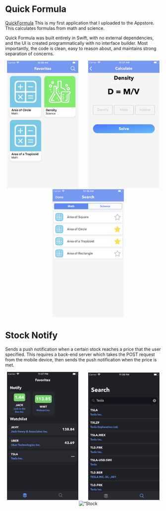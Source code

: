 # Quick Formula
[QuickFormula](https://github.com/PJ-1997/Formula) This is my first application that I uploaded to the Appstore. This calculates formulas from math and science.

Quick Formula was built entirely in Swift, with no external dependencies, and the UI is created programmatically with no interface builder. Most importantly, the code is clean, easy to reason about, and maintains strong separation of concerns.

<p align="center">
<img src="Images/QuickFormula/Favorites.jpg" width="230"  title="Quick Formula">&nbsp;&nbsp;&nbsp;&nbsp;&nbsp;&nbsp;&nbsp;&nbsp;<img src="Images/QuickFormula/Calculate.jpg" width="230" title=“Quick Formula”>&nbsp;&nbsp;&nbsp;&nbsp;&nbsp;&nbsp;&nbsp;&nbsp<img src="Images/QuickFormula/Search.jpg" width="230"  title="Quick Formula">
</p>

# Stock Notify
Sends a push notification when a certain stock reaches a price that the user specified. This requires a back-end server which takes the POST request from the mobile device, then sends the push notification when the price is met.


<p align="center">
<img src="Images/StockNotify/Favorites.jpg" width="230"  title=“Stock Notify”>&nbsp;&nbsp;&nbsp;&nbsp;&nbsp;&nbsp;&nbsp;&nbsp;<img src="Images/StockNotify/Search.jpg" width="230" title=“Stock Notify”>&nbsp;&nbsp;&nbsp;&nbsp;&nbsp;&nbsp;&nbsp;&nbsp;<img src="Images/StockNotify/Demo.gif" width="228" title=“Stock Notify”>
</p>
